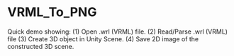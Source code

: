 # VRML_To_PNG
Quick demo showing: (1) Open .wrl (VRML) file. (2) Read/Parse .wrl (VRML) file (3) Create 3D object in Unity Scene. (4) Save 2D image of the constructed 3D scene.
